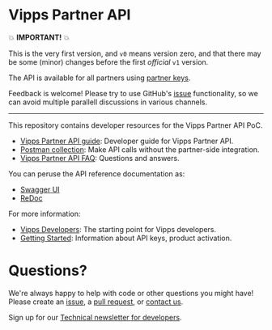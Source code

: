 # Vipps Partner API

💥 **IMPORTANT!** 💥

This is the very first version, and `v0` means version zero,
and that there may be some (minor) changes before the first _official_ `v1` version.

The API is available for all partners using
[partner keys](https://github.com/vippsas/vipps-partner#partner-keys).

Feedback is welcome!
Please try to use GitHub's
[issue](https://github.com/vippsas/vipps-partner-api/issues)
functionality, so we can avoid multiple parallell discussions in various channels.

----------

This repository contains developer resources for the Vipps Partner API PoC.

* [Vipps Partner API guide](vipps-partner-api.md): Developer guide for Vipps Partner API.
* [Postman collection](vipps-partner-postman.md): Make API calls without the partner-side integration.
* [Vipps Partner API FAQ](vipps-partner-api-faq.md): Questions and answers.

You can peruse the API reference documentation as:
* [Swagger UI](https://vippsas.github.io/vipps-partner-api/)
* [ReDoc](https://vippsas.github.io/vipps-partner-api/redoc.html)

For more information:
* [Vipps Developers](https://github.com/vippsas/vipps-developers): The starting point for Vipps developers.
* [Getting Started](https://github.com/vippsas/vipps-developers/blob/master/vipps-getting-started.md): Information about API keys, product activation.

# Questions?

We're always happy to help with code or other questions you might have!
Please create an [issue](https://github.com/vippsas/vipps-partner-api/issues),
a [pull request](https://github.com/vippsas/vipps-partner-api/pulls),
or [contact us](https://github.com/vippsas/vipps-developers/blob/master/contact.md).

Sign up for our [Technical newsletter for developers](https://github.com/vippsas/vipps-developers/tree/master/newsletters).
